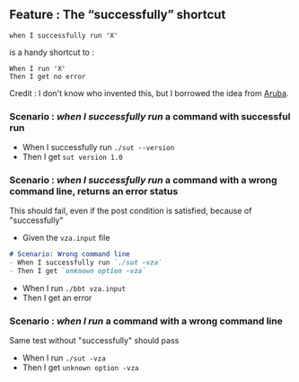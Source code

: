 ## Feature : The “successfully” shortcut

`when I successfully run 'X'`

is a handy shortcut to :

`When I run 'X'`  
`Then I get no error`

Credit : I don't know who invented this, but I borrowed the idea from [Aruba](https://github.com/cucumber/aruba/tree/main/features/).

### Scenario : *when I successfully run* a command with successful run

- When I successfully run `./sut --version`
- Then I get `sut version 1.0`

### Scenario : *when I successfully run* a command with a wrong command line, returns an error status

This should fail, even if the post condition is satisfied, because of "successfully"

- Given the `vza.input` file
```md
# Scenario: Wrong command line
- When I successfully run `./sut -vza`
- Then I get `unknown option -vza`
```
- When I run `./bbt vza.input`
- Then I get an error

### Scenario : *when I run* a command with a wrong command line

Same test without "successfully" should pass

- When I run `./sut -vza`
- Then I get `unknown option -vza`


